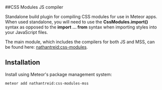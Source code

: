 ##CSS Modules JS compiler

Standalone build plugin for compiling CSS modules for use in Meteor apps. When used standalone, you will need to use the **CssModules.import()** syntax as opposed to the **import ... from** syntax when importing styles into your JavaScript files.

The main module, which includes the compilers for both JS and MSS, can be found here: [nathantreid:css-modules](https://github.com/nathantreid/meteor-css-modules).

## Installation

Install using Meteor's package management system:

```bash
meteor add nathantreid:css-modules-mss
```
